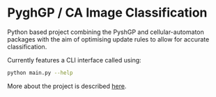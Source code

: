 # PyghGP / CA Image Classification

<!-- <img src="https://github.com/tm224/PushGP-CA-Image-Class/blob/main/demo.gif" width="200" /> -->

Python based project combining the PyshGP and cellular-automaton packages with the aim of optimising update rules to allow for accurate classification.

Currently features a CLI interface called using:

```bash
python main.py --help
```

More about the project is described [here](https://drive.google.com/file/d/1SDqu89myb3vSqbaH_P2I0e0tadOXcyR1/view?usp=sharing).
